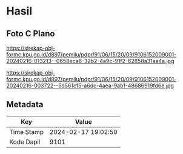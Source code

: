 # Hasil

## Foto C Plano

https://sirekap-obj-formc.kpu.go.id/d897/pemilu/pdpr/91/06/15/20/09/9106152009001-20240216-013213--0658eca8-32b2-4a9c-91f2-62858a31aa4a.jpg

https://sirekap-obj-formc.kpu.go.id/d897/pemilu/pdpr/91/06/15/20/09/9106152009001-20240216-003722--5d561cf5-a6dc-4aea-9ab1-48686919fd6e.jpg


## Metadata

| Key        | Value               |
| ---------- | ------------------- |
| Time Stamp | 2024-02-17 19:02:50 |
| Kode Dapil | 9101                |



